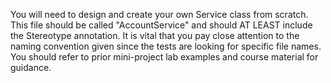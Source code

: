 You will need to design and create your own Service class from scratch.
This file should be called "AccountService" and should
AT LEAST include the Stereotype annotation.
It is vital that you pay close attention to the naming convention given since the tests are looking for specific file names.
You should refer to prior mini-project lab examples and course material for guidance.